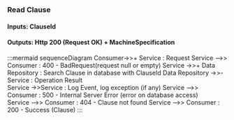 
### Read Clause

#### Inputs:  ClauseId
#### Outputs: Http 200 (Request OK) + MachineSpecification

:::mermaid
sequenceDiagram
	Consumer->>+ Service : Request 
	Service -->> Consumer : 400 - BadRequest(request null or empty)	
	Service ->>+ Data Repository : Search Clause in database with ClauseId
	Data Repository ->>- Service : Operation Result  
	Service ->>Service : Log Event, log exception (if any)
	Service -->> Consumer : 500 - Internal Server Error (error on database access)	
	Service -->> Consumer : 404 - Clause not found
	Service -->> Consumer : 200 - Success (Clause)
:::
